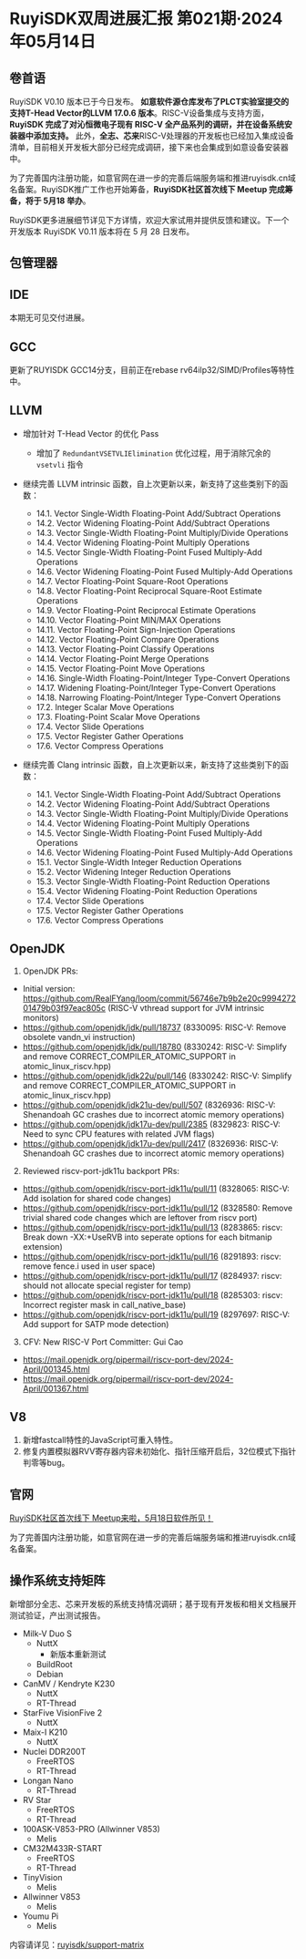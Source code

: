 # RuyiSDK双周进展汇报  第021期·2024年05月14日

## 卷首语

RuyiSDK V0.10 版本已于今日发布。 **如意软件源仓库发布了PLCT实验室提交的支持T-Head Vector的LLVM 17.0.6 版本**。RISC-V设备集成与支持方面，**RuyiSDK 完成了对沁恒微电子现有 RISC-V 全产品系列的调研，并在设备系统安装器中添加支持。** 此外，**全志、芯来**RISC-V处理器的开发板也已经加入集成设备清单，目前相关开发板大部分已经完成调研，接下来也会集成到如意设备安装器中。

为了完善国内注册功能，如意官网在进一步的完善后端服务端和推进ruyisdk.cn域名备案。RuyiSDK推广工作也开始筹备，**RuyiSDK社区首次线下 Meetup 完成筹备，将于 5月18 举办**。

RuyiSDK更多进展细节详见下方详情，欢迎大家试用并提供反馈和建议。下一个开发版本 RuyiSDK V0.11 版本将在 5 月 28 日发布。

## 包管理器

## IDE

本期无可见交付进展。

## GCC

更新了RUYISDK GCC14分支，目前正在rebase rv64ilp32/SIMD/Profiles等特性中。

## LLVM

- 增加针对 T-Head Vector 的优化 Pass

  - 增加了 `RedundantVSETVLIElimination` 优化过程，用于消除冗余的 `vsetvli` 指令
- 继续完善 LLVM intrinsic 函数，自上次更新以来，新支持了这些类别下的函数：

  - 14.1. Vector Single-Width Floating-Point Add/Subtract Operations
  - 14.2. Vector Widening Floating-Point Add/Subtract Operations
  - 14.3. Vector Single-Width Floating-Point Multiply/Divide Operations
  - 14.4. Vector Widening Floating-Point Multiply Operations
  - 14.5. Vector Single-Width Floating-Point Fused Multiply-Add Operations
  - 14.6. Vector Widening Floating-Point Fused Multiply-Add Operations
  - 14.7. Vector Floating-Point Square-Root Operations
  - 14.8. Vector Floating-Point Reciprocal Square-Root Estimate Operations
  - 14.9. Vector Floating-Point Reciprocal Estimate Operations
  - 14.10. Vector Floating-Point MIN/MAX Operations
  - 14.11. Vector Floating-Point Sign-Injection Operations
  - 14.12. Vector Floating-Point Compare Operations
  - 14.13. Vector Floating-Point Classify Operations
  - 14.14. Vector Floating-Point Merge Operations
  - 14.15. Vector Floating-Point Move Operations
  - 14.16. Single-Width Floating-Point/Integer Type-Convert Operations
  - 14.17. Widening Floating-Point/Integer Type-Convert Operations
  - 14.18. Narrowing Floating-Point/Integer Type-Convert Operations
  - 17.2. Integer Scalar Move Operations
  - 17.3. Floating-Point Scalar Move Operations
  - 17.4. Vector Slide Operations
  - 17.5. Vector Register Gather Operations
  - 17.6. Vector Compress Operations
- 继续完善 Clang intrinsic 函数，自上次更新以来，新支持了这些类别下的函数：

  - 14.1. Vector Single-Width Floating-Point Add/Subtract Operations
  - 14.2. Vector Widening Floating-Point Add/Subtract Operations
  - 14.3. Vector Single-Width Floating-Point Multiply/Divide Operations
  - 14.4. Vector Widening Floating-Point Multiply Operations
  - 14.5. Vector Single-Width Floating-Point Fused Multiply-Add Operations
  - 14.6. Vector Widening Floating-Point Fused Multiply-Add Operations
  - 15.1. Vector Single-Width Integer Reduction Operations
  - 15.2. Vector Widening Integer Reduction Operations
  - 15.3. Vector Single-Width Floating-Point Reduction Operations
  - 15.4. Vector Widening Floating-Point Reduction Operations
  - 17.4. Vector Slide Operations
  - 17.5. Vector Register Gather Operations
  - 17.6. Vector Compress Operations

## OpenJDK

1. OpenJDK PRs:

- Initial version: https://github.com/RealFYang/loom/commit/56746e7b9b2e20c999427201479b03f97eac805c (RISC-V vthread support for JVM intrinsic monitors)
- https://github.com/openjdk/jdk/pull/18737 (8330095: RISC-V: Remove obsolete vandn_vi instruction)
- https://github.com/openjdk/jdk/pull/18780 (8330242: RISC-V: Simplify and remove CORRECT_COMPILER_ATOMIC_SUPPORT in atomic_linux_riscv.hpp)
- https://github.com/openjdk/jdk22u/pull/146 (8330242: RISC-V: Simplify and remove CORRECT_COMPILER_ATOMIC_SUPPORT in atomic_linux_riscv.hpp)
- https://github.com/openjdk/jdk21u-dev/pull/507 (8326936: RISC-V: Shenandoah GC crashes due to incorrect atomic memory operations)
- https://github.com/openjdk/jdk17u-dev/pull/2385 (8329823: RISC-V: Need to sync CPU features with related JVM flags)
- https://github.com/openjdk/jdk17u-dev/pull/2417 (8326936: RISC-V: Shenandoah GC crashes due to incorrect atomic memory operations)

2. Reviewed riscv-port-jdk11u backport PRs:

- https://github.com/openjdk/riscv-port-jdk11u/pull/11 (8328065: RISC-V: Add isolation for shared code changes)
- https://github.com/openjdk/riscv-port-jdk11u/pull/12 (8328580: Remove trivial shared code changes which are leftover from riscv port)
- https://github.com/openjdk/riscv-port-jdk11u/pull/13 (8283865: riscv: Break down -XX:+UseRVB into seperate options for each bitmanip extension)
- https://github.com/openjdk/riscv-port-jdk11u/pull/16 (8291893: riscv: remove fence.i used in user space)
- https://github.com/openjdk/riscv-port-jdk11u/pull/17 (8284937: riscv: should not allocate special register for temp)
- https://github.com/openjdk/riscv-port-jdk11u/pull/18 (8285303: riscv: Incorrect register mask in call_native_base)
- https://github.com/openjdk/riscv-port-jdk11u/pull/19 (8297697: RISC-V: Add support for SATP mode detection)

3. CFV: New RISC-V Port Committer: Gui Cao

- https://mail.openjdk.org/pipermail/riscv-port-dev/2024-April/001345.html
- https://mail.openjdk.org/pipermail/riscv-port-dev/2024-April/001367.html

## V8

1. 新增fastcall特性的JavaScript可重入特性。
2. 修复内置模拟器RVV寄存器内容未初始化、指针压缩开启后，32位模式下指针判零等bug。

## 官网

[RuyiSDK社区首次线下 Meetup来啦，5月18日软件所见！](https://mp.weixin.qq.com/s/NAWuUF4ggmmDvPvKkznkOw)

为了完善国内注册功能，如意官网在进一步的完善后端服务端和推进ruyisdk.cn域名备案。

## 操作系统支持矩阵

新增部分全志、芯来开发板的系统支持情况调研；基于现有开发板和相关文档展开测试验证，产出测试报告。

- Milk-V Duo S
  - NuttX
    - 新版本重新测试
  - BuildRoot
  - Debian
- CanMV / Kendryte K230
  - NuttX
  - RT-Thread
- StarFive VisionFive 2
  - NuttX
- Maix-I K210
  - NuttX
- Nuclei DDR200T
  - FreeRTOS
  - RT-Thread
- Longan Nano
  - RT-Thread
- RV Star
  - FreeRTOS
  - RT-Thread
- 100ASK-V853-PRO (Allwinner V853)
  - Melis
- CM32M433R-START
  - FreeRTOS
  - RT-Thread
- TinyVision
  - Melis
- Allwinner V853
  - Melis
- Youmu Pi
  - Melis

内容请详见：[ruyisdk/support-matrix](https://github.com/ruyisdk/support-matrix)

